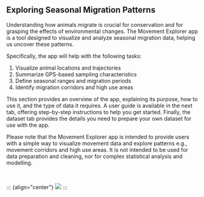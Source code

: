 ## Exploring Seasonal Migration Patterns

Understanding how animals migrate is crucial for conservation and for grasping the effects of environmental changes. The Movement Explorer app is a tool designed to visualize and analyze seasonal migration data, helping us uncover these patterns.

Specifically, the app will help with the following tasks:
1. Visualize animal locations and trajectories
2. Summarize GPS-based sampling characteristics
3. Define seasonal ranges and migration periods
4. Identify migration corridors and high use areas

This section provides an overview of the app, explaining its purpose, how to use it, and the type of data it requires. A user guide is available in the next tab, offering step-by-step instructions to help you get started. Finally, the dataset tab provides the details you need to prepare your own dataset for use with the app.

Please note that the Movement Explorer app is intended to provide users with a simple way to visualize movement data and explore patterns e.g., movement corridors and high use areas. It is not intended to be used for data preparation and cleaning, nor for complex statistical analysis and modelling.

<br>

::: {align="center"}
![](pics/gabe51.png)
:::

<br>
